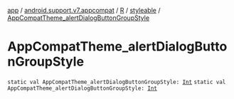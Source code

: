 [app](../../../index.md) / [android.support.v7.appcompat](../../index.md) / [R](../index.md) / [styleable](index.md) / [AppCompatTheme_alertDialogButtonGroupStyle](.)

# AppCompatTheme_alertDialogButtonGroupStyle

`static val AppCompatTheme_alertDialogButtonGroupStyle: `[`Int`](https://kotlinlang.org/api/latest/jvm/stdlib/kotlin/-int/index.html)
`static val AppCompatTheme_alertDialogButtonGroupStyle: `[`Int`](https://kotlinlang.org/api/latest/jvm/stdlib/kotlin/-int/index.html)